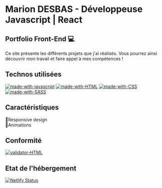 # Marion DESBAS - Développeuse Javascript | React

## Portfolio Front-End 💻

Ce site présente les différents projets que j'ai réalisés. Vous pourrez ainsi découvrir mon travail et faire appel à mes compétences !

## Technos utilisées
[![made-with-javascript](https://img.shields.io/badge/JavaScript-F7DF1E?style=for-the-badge&logo=javascript&logoColor=black)](https://www.javascript.com)
[![made-with-HTML](https://img.shields.io/badge/HTML5-E34F26?style=for-the-badge&logo=html5&logoColor=white)](https://developer.mozilla.org/fr/docs/Web/HTML)
[![made-with-CSS](https://img.shields.io/badge/CSS3-1572B6?style=for-the-badge&logo=css3&logoColor=white)](https://developer.mozilla.org/fr/docs/Web/CSS)
[![made-with-SASS](https://img.shields.io/badge/Sass-CC6699?style=for-the-badge&logo=sass&logoColor=white)](https://sass-lang.com/)

## Caractéristiques
📱Responsive design </br>
🎉Animations

## Conformité
[![validator-HTML](https://camo.githubusercontent.com/64008cb7fb23c516c0e5264a91480eeac218f9fd3e18d2f09f12e3ef464866d1/68747470733a2f2f696d672e736869656c64732e696f2f62616467652f5733432d76616c6964617465642d627269676874677265656e)](https://validator.w3.org/#validate_by_uri+with_options)

## Etat de l'hébergement 
[![Netlify Status](https://api.netlify.com/api/v1/badges/17e431a9-9927-42d3-81a9-78b2c70106e9/deploy-status)](https://app.netlify.com/sites/portfolio-marion-desbas/deploys)

